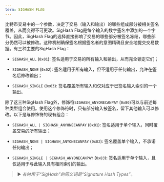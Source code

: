 ```yaml
---
term: SIGHASH FLAG
---
```


比特币交易中的一个参数，决定了交易（输入和输出）的哪些组成部分被相关签名覆盖，从而变得不可更改。SigHash Flag是每个输入的数字签名中添加的一个字节。因此，SigHash Flag的选择直接影响了交易的哪些部分被签名冻结，哪些部分仍然可以被修改。这种机制确保签名根据签名者的意图精确且安全地提交交易数据。有三种主要的SigHash Flag：

- `SIGHASH_ALL` (`0x01`): 签名适用于交易的所有输入和输出，从而完全锁定它们；

- `SIGHASH_NONE` (`0x02`): 签名适用于所有输入，但不适用于任何输出，允许在签名后修改输出；

- `SIGHASH_SINGLE` (`0x03`): 签名覆盖所有输入和仅对应于已签名输入索引的一个输出。

除了这三种SigHash Flag外，修饰符`SIGHASH_ANYONECANPAY` (`0x80`)可以与前述每种类型组合使用。使用这个修饰符时，只有部分输入被签名，留下其他输入可以修改。以下是与修饰符的现有组合：

- `SIGHASH_ALL | SIGHASH_ANYONECANPAY` (`0x81`): 签名适用于单个输入，同时覆盖交易的所有输出；

- `SIGHASH_NONE | SIGHASH_ANYONECANPAY` (`0x82`): 签名覆盖单个输入，不承诺任何输出；

- `SIGHASH_SINGLE | SIGHASH_ANYONECANPAY` (`0x83`): 签名适用于单个输入，且仅适用于与此输入具有相同索引的输出。

> ► *有时用于“SigHash”的同义词是“Signature Hash Types”。*